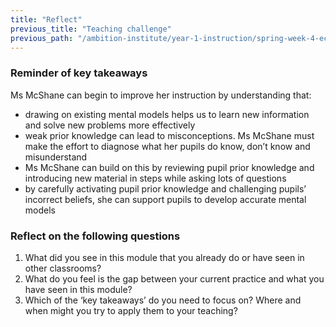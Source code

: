 ```yaml
---
title: "Reflect"
previous_title: "Teaching challenge"
previous_path: "/ambition-institute/year-1-instruction/spring-week-4-ect-teaching-challenge"
---
```





### Reminder of key takeaways
Ms McShane can begin to improve her instruction by understanding that:
- drawing on existing mental models helps us to learn new information and solve new problems more effectively 
- weak prior knowledge can lead to misconceptions. Ms McShane must make the effort to diagnose what her pupils do know, don’t know and misunderstand 
- Ms McShane can build on this by reviewing pupil prior knowledge and introducing new material in steps while asking lots of questions 
- by carefully activating pupil prior knowledge and challenging pupils’ incorrect beliefs, she can support pupils to develop accurate mental models




### Reflect on the following questions
1. What did you see in this module that you already do or have seen in other classrooms? 
2. What do you feel is the gap between your current practice and what you have seen in this module? 
3. Which of the ‘key takeaways’ do you need to focus on? Where and when might you try to apply them to your teaching?


